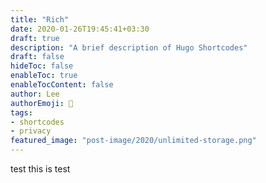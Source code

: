 ```yaml
---
title: "Rich"
date: 2020-01-26T19:45:41+03:30
draft: true
description: "A brief description of Hugo Shortcodes"
draft: false
hideToc: false
enableToc: true
enableTocContent: false
author: Lee
authorEmoji: 👺
tags: 
- shortcodes
- privacy
featured_image: "post-image/2020/unlimited-storage.png"
---
```

test
this is test
